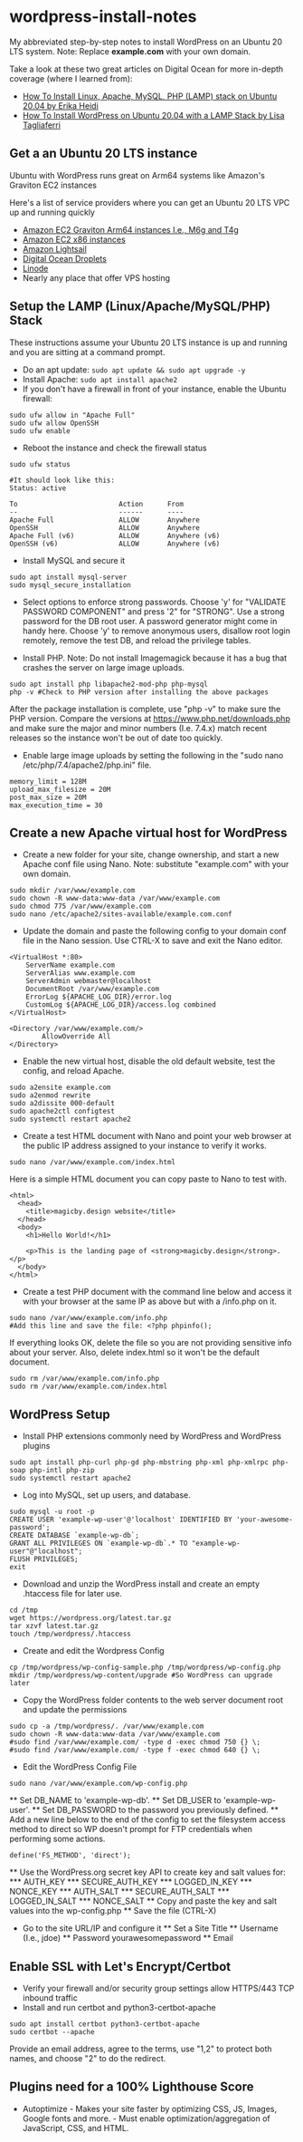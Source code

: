 # wordpress-install-notes
My abbreviated step-by-step notes to install WordPress on an Ubuntu 20 LTS system.  Note: Replace **example.com** with your own domain.

Take a look at these two great articles on Digital Ocean for more in-depth coverage (where I learned from):
* [How To Install Linux, Apache, MySQL, PHP (LAMP) stack on Ubuntu 20.04 by Erika Heidi](https://www.digitalocean.com/community/tutorials/how-to-install-linux-apache-mysql-php-lamp-stack-on-ubuntu-20-04)
* [How To Install WordPress on Ubuntu 20.04 with a LAMP Stack by Lisa Tagliaferri](https://www.digitalocean.com/community/tutorials/how-to-install-wordpress-on-ubuntu-20-04-with-a-lamp-stack)

## Get a an Ubuntu 20 LTS instance

Ubuntu with WordPress runs great on Arm64 systems like Amazon's Graviton EC2 instances

Here's a list of service providers where you can get an Ubuntu 20 LTS VPC up and running quickly
* [Amazon EC2 Graviton Arm64 instances I.e., M6g and T4g](https://aws.amazon.com/ec2/graviton/)
* [Amazon EC2 x86 instances](https://aws.amazon.com/ec2)
* [Amazon Lightsail](https://aws.amazon.com/lightsail/)
* [Digital Ocean Droplets](https://www.digitalocean.com/products/droplets/)
* [Linode](https://www.linode.com/)
* Nearly any place that offer VPS hosting

## Setup the LAMP (Linux/Apache/MySQL/PHP) Stack
These instructions assume your Ubuntu 20 LTS instance is up and running and you are sitting at a command prompt.

* Do an apt update: `sudo apt update && sudo apt upgrade -y`
* Install Apache: `sudo apt install apache2`
* If you don't have a firewall in front of your instance, enable the Ubuntu firewall:
```
sudo ufw allow in "Apache Full"
sudo ufw allow OpenSSH
sudo ufw enable
```
* Reboot the instance and check the firewall status
```
sudo ufw status

#It should look like this:
Status: active

To                         Action      From
--                         ------      ----
Apache Full                ALLOW       Anywhere                  
OpenSSH                    ALLOW       Anywhere                  
Apache Full (v6)           ALLOW       Anywhere (v6)             
OpenSSH (v6)               ALLOW       Anywhere (v6)
```
* Install MySQL and secure it
```
sudo apt install mysql-server
sudo mysql_secure_installation
```
* Select options to enforce strong passwords.  Choose 'y' for "VALIDATE PASSWORD COMPONENT" and press '2" for "STRONG".  Use a strong password for the DB root user.  A password generator might come in handy here.  Choose 'y' to remove anonymous users, disallow root login remotely, remove the test DB, and  reload the privilege tables.

* Install PHP.  Note: Do not install Imagemagick because it has a bug that crashes the server on large image uploads.
```
sudo apt install php libapache2-mod-php php-mysql
php -v #Check to PHP version after installing the above packages
```
After the package installation is complete, use "php -v" to make sure the PHP version.  Compare the versions at https://www.php.net/downloads.php and make sure the major and minor numbers (I.e. 7.4.x) match recent releases so the instance won't be out of date too quickly.
* Enable large image uploads by setting the following in the "sudo nano /etc/php/7.4/apache2/php.ini" file.
```
memory_limit = 128M
upload_max_filesize = 20M
post_max_size = 20M
max_execution_time = 30
```
## Create a new Apache virtual host for WordPress
* Create a new folder for your site, change ownership, and start a new Apache conf file using Nano.  Note: substitute "example.com" with your own domain.
```
sudo mkdir /var/www/example.com
sudo chown -R www-data:www-data /var/www/example.com
sudo chmod 775 /var/www/example.com
sudo nano /etc/apache2/sites-available/example.com.conf
```
* Update the domain and paste the following config to your domain conf file in the Nano session.  Use CTRL-X to save and exit the Nano editor.
```
<VirtualHost *:80>
    ServerName example.com
    ServerAlias www.example.com
    ServerAdmin webmaster@localhost
    DocumentRoot /var/www/example.com
    ErrorLog ${APACHE_LOG_DIR}/error.log
    CustomLog ${APACHE_LOG_DIR}/access.log combined
</VirtualHost>

<Directory /var/www/example.com/>
		AllowOverride All
</Directory>
```
* Enable the new virtual host, disable the old default website, test the config, and reload Apache.
```
sudo a2ensite example.com
sudo a2enmod rewrite
sudo a2dissite 000-default
sudo apache2ctl configtest
sudo systemctl restart apache2
```
* Create a test HTML document with Nano and point your web browser at the public IP address assigned to your instance to verify it works.
```
sudo nano /var/www/example.com/index.html
```
Here is a simple HTML document you can copy paste to Nano to test with.
```
<html>
  <head>
    <title>magicby.design website</title>
  </head>
  <body>
    <h1>Hello World!</h1>

    <p>This is the landing page of <strong>magicby.design</strong>.</p>
  </body>
</html>
```
* Create a test PHP document with the command line below and access it with your browser at the same IP as above but with a /info.php on it.
```
sudo nano /var/www/example.com/info.php
#Add this line and save the file: <?php phpinfo();
```
If everything looks OK, delete the file so you are not providing sensitive info about your server.  Also, delete index.html so it won't be the default document.
```
sudo rm /var/www/example.com/info.php
sudo rm /var/www/example.com/index.html
```
## WordPress Setup
* Install PHP extensions commonly need by WordPress and WordPress plugins
```
sudo apt install php-curl php-gd php-mbstring php-xml php-xmlrpc php-soap php-intl php-zip
sudo systemctl restart apache2
```
* Log into MySQL, set up users, and database.
```
sudo mysql -u root -p
CREATE USER 'example-wp-user'@'localhost' IDENTIFIED BY 'your-awesome-password';
CREATE DATABASE `example-wp-db`;
GRANT ALL PRIVILEGES ON `example-wp-db`.* TO "example-wp-user"@"localhost";
FLUSH PRIVILEGES;
exit
```
* Download and unzip the WordPress install and create an empty .htaccess file for later use.
```
cd /tmp
wget https://wordpress.org/latest.tar.gz
tar xzvf latest.tar.gz
touch /tmp/wordpress/.htaccess
```
* Create and edit the Wordpress Config
```
cp /tmp/wordpress/wp-config-sample.php /tmp/wordpress/wp-config.php
mkdir /tmp/wordpress/wp-content/upgrade #So WordPress can upgrade later
```
* Copy the WordPress folder contents to the web server document root and update the permissions
```
sudo cp -a /tmp/wordpress/. /var/www/example.com
sudo chown -R www-data:www-data /var/www/example.com
#sudo find /var/www/example.com/ -type d -exec chmod 750 {} \;
#sudo find /var/www/example.com/ -type f -exec chmod 640 {} \;
```
* Edit the WordPress Config File
```
sudo nano /var/www/example.com/wp-config.php
```
** Set DB_NAME to 'example-wp-db'.
** Set DB_USER to 'example-wp-user'.
** Set DB_PASSWORD to the password you previously defined.
** Add a new line below to the end of the config to set the filesystem access method to direct so WP doesn't prompt for FTP credentials when performing some actions.
```
define('FS_METHOD', 'direct');
```
** Use the WordPress.org secret key API to create key and salt values for:
*** AUTH_KEY
*** SECURE_AUTH_KEY
*** LOGGED_IN_KEY
*** NONCE_KEY
*** AUTH_SALT
*** SECURE_AUTH_SALT
*** LOGGED_IN_SALT
*** NONCE_SALT
** Copy and paste the key and salt values into the wp-config.php
** Save the file (CTRL-X)
* Go to the site URL/IP and configure it
** Set a Site Title
** Username (I.e., jdoe)
** Password yourawesomepassword
** Email
## Enable SSL with Let's Encrypt/Certbot
* Verify your firewall and/or security group settings allow HTTPS/443 TCP inbound traffic
* Install and run certbot and python3-certbot-apache
```
sudo apt install certbot python3-certbot-apache
sudo certbot --apache
```
Provide an email address, agree to the terms, use "1,2" to protect both names, and choose "2" to do the redirect.
## Plugins need for a 100% Lighthouse Score
* Autoptimize - Makes your site faster by optimizing CSS, JS, Images, Google fonts and more. - Must enable optimization/aggregation of JavaScript, CSS, and HTML.
